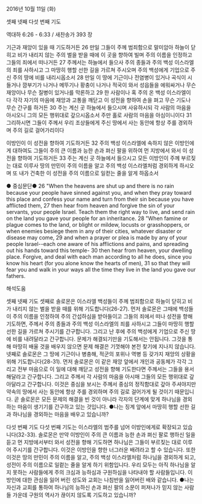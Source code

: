 2016년 10월 11일 (화)

셋째 넷째 다섯 번째 기도



역대하 6:26 - 6:33 / 새찬송가 393 장


기근과 재앙이 있을 때 기도하거든
26 만일 그들이 주께 범죄함으로 말미암아 하늘이 닫히고 비가 내리지 않는 주의 벌을 받을 때에 이 곳을 향하여 빌며 주의 이름을 인정하고 그들의 죄에서 떠나거든 27 주께서는 하늘에서 들으사 주의 종들과 주의 백성 이스라엘의 죄를 사하시고 그 마땅히 행할 선한 길을 가르쳐 주시오며 주의 백성에게 기업으로 주신 주의 땅에 비를 내리시옵소서 28 만일 이 땅에 기근이나 전염병이 있거나 곡식이 시들거나 깜부기가 나거나 메뚜기나 황충이 나거나 적국이 와서 성읍들을 에워싸거나 무슨 재앙이나 무슨 질병이 있거나를 막론하고 29 한 사람이나 혹 주의 온 백성 이스라엘이 다 각각 자기의 마음에 재앙과 고통을 깨닫고 이 성전을 향하여 손을 펴고 무슨 기도나 무슨 간구를 하거든 30 주는 계신 곳 하늘에서 들으시며 사유하시되 각 사람의 마음을 아시오니 그의 모든 행위대로 갚으시옵소서 주만 홀로 사람의 마음을 아심이니이다 31 그리하시면 그들이 주께서 우리 조상들에게 주신 땅에서 사는 동안에 항상 주를 경외하며 주의 길로 걸어가리이다

이방인이 이 성전을 향하여 기도하거든
32 주의 백성 이스라엘에 속하지 않은 이방인에게 대하여도 그들이 주의 큰 이름과 능한 손과 펴신 팔을 위하여 먼 지방에서 와서 이 성전을 향하여 기도하거든 33 주는 계신 곳 하늘에서 들으시고 모든 이방인이 주께 부르짖는 대로 이루사 땅의 만민이 주의 이름을 알고 주의 백성 이스라엘처럼 경외하게 하시오며 또 내가 건축한 이 성전을 주의 이름으로 일컫는 줄을 알게 하옵소서

● 중심문단● 26 "When the heavens are shut up and there is no rain because your people have sinned against you, and when they pray toward this place and confess your name and turn from their sin because you have afflicted them, 27 then hear from heaven and forgive the sin of your servants, your people Israel. Teach them the right way to live, and send rain on the land you gave your people for an inheritance. 28 "When famine or plague comes to the land, or blight or mildew, locusts or grasshoppers, or when enemies besiege them in any of their cities, whatever disaster or disease may come, 29 and when a prayer or plea is made by any of your people Israel--each one aware of his afflictions and pains, and spreading out his hands toward this temple- 30 then hear from heaven, your dwelling place. Forgive, and deal with each man according to all he does, since you know his heart (for you alone know the hearts of men), 31 so that they will fear you and walk in your ways all the time they live in the land you gave our fathers.

해석도움





셋째 넷째 기도
셋째로 솔로몬은 이스라엘 백성들이 주께 범죄함으로 하늘이 닫히고 비가 내리지 않는 벌을 받을 때를 위해 기도합니다(26-27). 먼저 솔로몬은 그때에 백성들이 주의 이름을 인정하여 주의 간섭하심을 받아들이고 그들의 죄에서 떠나 성전을 향해 기도하면, 주께서 주의 종들과 주의 백성 이스라엘의 죄를 사하시고 그들이 마땅히 행할 선한 길을 가르쳐 주시기를 간구합니다. 그리고 난 후에 주의 백성에게 기업으로 주신 땅에 비를 내려달라고 간구합니다. 문제가 해결되기만을 기도해서는 안됩니다. 그것을 통해 마땅히 배울 것을 배우지 않으면 문제 해결은 기껏해야 본전 찾기에 지나지 않습니다. 넷째로 솔로몬은 그 땅에 기근이나 병충해, 적군의 포위나 역병 등 갖가지 재앙의 상황을 위해 기도합니다(28-31). 먼저 솔로몬은 이 같은 재앙 앞에서 개인과 공동체가 각각 그리고 전부 마음으로 이 일에 대해 깨닫고 성전을 향해 기도한다면 주께서는 그들을 용서해달라고 간구합니다. 그리고 주께서 각 사람의 마음을 아시매 그들의 모든 행위대로 갚아달라고 간구합니다. 이것은 중심을 보시는 주께서 중심의 정직함대로 갚아 주셔야지만 약속의 땅에서 사는 동안에 항상 주를 경외하며 주의 길로 걸어가게 될 것이기 때문입니다. 곧 솔로몬은 모든 문제의 해결을 빈 것이 아니라 각자의 단계에 맞게 하나님을 경외하는 마음이 생기기를 간구하고 있는 것입니다.
●나는 징계 앞에서 마땅히 행할 선한 길과 하나님을 경외하는 마음을 배우고 있습니까?

다섯 번째 기도
다섯 번째 기도는 이스라엘의 범주를 넘어 이방인에게로 확장되고 있습니다(32-33). 솔로몬은 만약 이방인이 주의 큰 이름과 능한 손과 펴신 팔로 행하신 일을 듣고 먼 지방에서부터 와서 성전을 향해 기도하면 하나님은 그들이 부르짖는 대로 이루어 주시기를 간구합니다. 이것은 이방인을 향한 너그러운 배려라고 할 수 있습니다. 또한 이것은 땅의 만민이 주의 이름을 알고, 주의 백성 이스라엘처럼 하나님을 경외하게 되고, 성전이 주의 이름으로 일컽는 줄을 알게 하기 위함입니다. 우리 모두는 아직 하나님을 알지 못하는 사람들에게 주의 크심과 능하심과 구원하심을 나타내야 할 사람들입니다. 이방인에 대한 관심을 잃어 버린 성도와 교회는 나침반을 잃어버린 배와 같습니다.
●나는 자신과 교회를 통하여 하나님의 능하신 손과 펴신 팔의 소문이 퍼져나가 믿지 않는 사람들 가운데 구원의 역사가 끊이지 않도록 기도하고 있습니까?